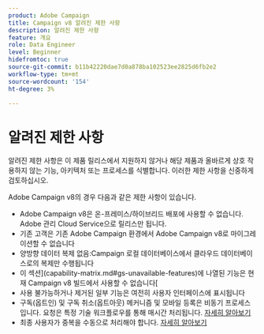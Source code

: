 ```yaml
---
product: Adobe Campaign
title: Campaign v8 알려진 제한 사항
description: 알려진 제한 사항
feature: 개요
role: Data Engineer
level: Beginner
hidefromtoc: true
source-git-commit: b11b42220dae7d0a878ba102523ee2825d6fb2e2
workflow-type: tm+mt
source-wordcount: '154'
ht-degree: 3%

---
```


# 알려진 제한 사항

알려진 제한 사항은 이 제품 릴리스에서 지원하지 않거나 해당 제품과 올바르게 상호 작용하지 않는 기능, 아키텍처 또는 프로세스를 식별합니다. 이러한 제한 사항을 신중하게 검토하십시오.

Adobe Campaign v8의 경우 다음과 같은 제한 사항이 있습니다.

* Adobe Campaign v8은 온-프레미스/하이브리드 배포에 사용할 수 없습니다. Adobe 관리 Cloud Service으로 릴리스만 됩니다.
* 기존 고객은 기존 Adobe Campaign 환경에서 Adobe Campaign v8로 마이그레이션할 수 없습니다
* 양방향 데이터 복제 없음:Campaign 로컬 데이터베이스에서 클라우드 데이터베이스로의 복제만 수행됩니다
* 이 섹션](capability-matrix.md#gs-unavailable-features)에 나열된 기능은 현재 Campaign v8 빌드에서 사용할 수 없습니다[
* 사용 불가능하거나 제거된 일부 기능은 여전히 사용자 인터페이스에 표시됩니다
* 구독(옵트인) 및 구독 취소(옵트아웃) 메커니즘 및 모바일 등록은 비동기 프로세스입니다. 요청은 특정 기술 워크플로우를 통해 매시간 처리됩니다. [자세히 알아보기](../config/replication.md#tech-wf)
* 최종 사용자가 중복을 수동으로 처리해야 합니다. [자세히 알아보기](../dev/keys.md)
